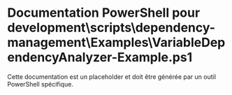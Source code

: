 # Documentation PowerShell pour development\scripts\dependency-management\Examples\VariableDependencyAnalyzer-Example.ps1

Cette documentation est un placeholder et doit être générée par un outil PowerShell spécifique.
